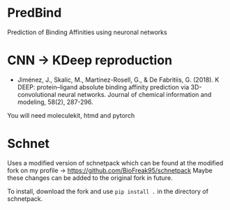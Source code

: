 # PredBind
Prediction of Binding Affinities using neuronal networks

# CNN -> KDeep reproduction 
* Jiménez, J., Skalic, M., Martinez-Rosell, G., & De Fabritiis, G. (2018). K DEEP: protein–ligand absolute binding affinity 
  prediction via 3D-convolutional neural networks. Journal of chemical information and modeling, 58(2), 287-296.

You will need moleculekit, htmd and pytorch

# Schnet
Uses a modified version of schnetpack which can be found at the modified fork on my profile -> https://github.com/BioFreak95/schnetpack 
Maybe these changes can be added to the original fork in future.

To install, download the fork and use `pip install .` in the directory of schnetpack.
